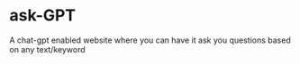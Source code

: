 # ask-GPT
A chat-gpt enabled website where you can have it ask you questions based on any text/keyword
